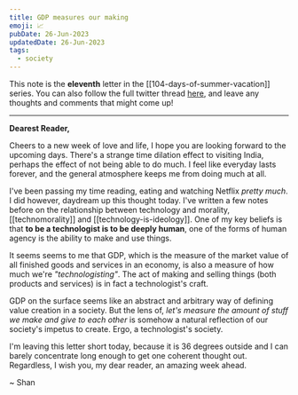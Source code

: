 ```yaml
---
title: GDP measures our making
emoji: 📈
pubDate: 26-Jun-2023
updatedDate: 26-Jun-2023
tags:
  - society
---
```


This note is the **eleventh** letter in the [[104-days-of-summer-vacation]] series. You can also follow the full twitter thread [here](https://twitter.com/solderneer/status/1668911213810716672), and leave any thoughts and comments that might come up!

---

**Dearest Reader,**

Cheers to a new week of love and life, I hope you are looking forward to the upcoming days. There's a strange time dilation effect to visiting India, perhaps the effect of not being able to do much. I feel like everyday lasts forever, and the general atmosphere keeps me from doing much at all.

I've been passing my time reading, eating and watching Netflix _pretty much_. I did however, daydream up this thought today. I've written a few notes before on the relationship between technology and morality, [[technomorality]] and [[technology-is-ideology]]. One of my key beliefs is that **to be a technologist is to be deeply human**, one of the forms of human agency is the ability to make and use things.

It seems seems to me that GDP, which is the measure of the market value of all finished goods and services in an economy, is also a measure of how much we're _"technologisting"_. The act of making and selling things (both products and services) is in fact a technologist's craft. 

GDP on the surface seems like an abstract and arbitrary way of defining value creation in a society. But the lens of, _let's measure the amount of stuff we make and give to each other_ is somehow a natural reflection of our society's impetus to create. Ergo, a technologist's society.

I'm leaving this letter short today, because it is 36 degrees outside and I can barely concentrate long enough to get one coherent thought out. Regardless, I wish you, my dear reader, an amazing week ahead.

~ Shan



